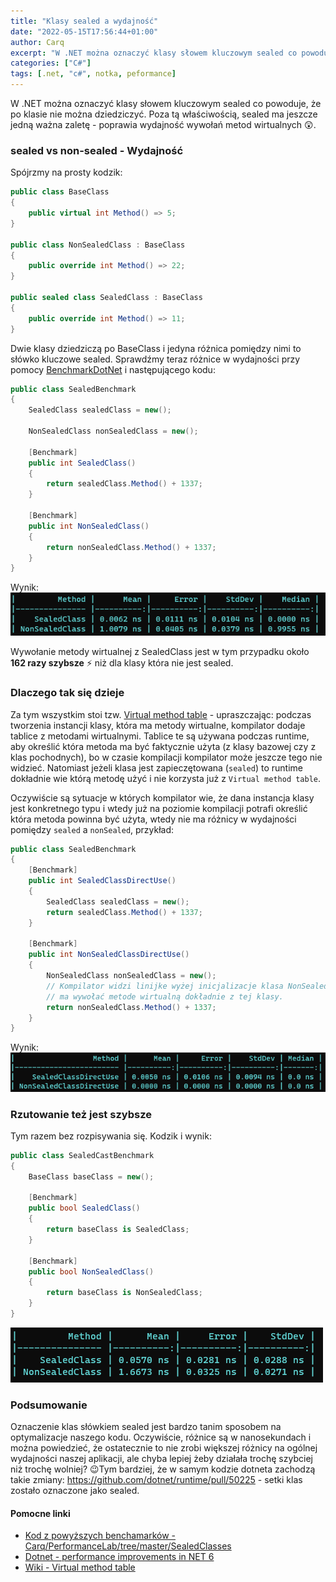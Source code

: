 ```yaml
---
title: "Klasy sealed a wydajność"
date: "2022-05-15T17:56:44+01:00"
author: Carq
excerpt: "W .NET można oznaczyć klasy słowem kluczowym sealed co powoduje, że poprawia się wydajność wywołań metod wirtualnych 😲."
categories: ["C#"]
tags: [.net, "c#", notka, peformance]
---
```


W .NET można oznaczyć klasy słowem kluczowym sealed co powoduje, że po klasie nie można dziedziczyć. Poza tą właściwością, sealed ma jeszcze jedną ważna zaletę - poprawia wydajność wywołań metod wirtualnych 😲.

### sealed vs non-sealed - Wydajność

Spójrzmy na prosty kodzik:

```csharp
public class BaseClass
{
    public virtual int Method() => 5;
}

public class NonSealedClass : BaseClass
{
    public override int Method() => 22;
}

public sealed class SealedClass : BaseClass
{
    public override int Method() => 11;
}
```

Dwie klasy dziedziczą po BaseClass i jedyna różnica pomiędzy nimi to słówko kluczowe sealed. Sprawdźmy teraz różnice w wydajności przy pomocy [BenchmarkDotNet](https://github.com/dotnet/BenchmarkDotNet) i następującego kodu:

```csharp
public class SealedBenchmark
{
    SealedClass sealedClass = new();

    NonSealedClass nonSealedClass = new();

    [Benchmark]
    public int SealedClass()
    {
        return sealedClass.Method() + 1337;
    }

    [Benchmark]
    public int NonSealedClass()
    {
        return nonSealedClass.Method() + 1337;
    }
}
```

Wynik:  
![](/assets/posts/sealed_01.png)

Wywołanie metody wirtualnej z SealedClass jest w tym przypadku około **162 razy szybsze** ⚡ niż dla klasy która nie jest sealed.

### Dlaczego tak się dzieje

Za tym wszystkim stoi tzw. [Virtual method table](https://en.wikipedia.org/wiki/Virtual_method_table) - upraszczając: podczas tworzenia instancji klasy, która ma metody wirtualne, kompilator dodaje tablice z metodami wirtualnymi. Tablice te są używana podczas runtime, aby określić która metoda ma być faktycznie użyta (z klasy bazowej czy z klas pochodnych), bo w czasie kompilacji kompilator może jeszcze tego nie widzieć. Natomiast jeżeli klasa jest zapieczętowana (`sealed`) to runtime dokładnie wie którą metodę użyć i nie korzysta już z `Virtual method table`.

Oczywiście są sytuacje w których kompilator wie, że dana instancja klasy jest konkretnego typu i wtedy już na poziomie kompilacji potrafi określić która metoda powinna być użyta, wtedy nie ma różnicy w wydajności pomiędzy `sealed` a `nonSealed`, przykład:

```csharp
public class SealedBenchmark
{
    [Benchmark]
    public int SealedClassDirectUse()
    {
        SealedClass sealedClass = new();
        return sealedClass.Method() + 1337;
    }

    [Benchmark]
    public int NonSealedClassDirectUse()
    {
        NonSealedClass nonSealedClass = new();
        // Kompilator widzi linijke wyżej inicjalizacje klasa NonSealedClass i dlatego wie, że
        // ma wywołać metode wirtualną dokładnie z tej klasy.
        return nonSealedClass.Method() + 1337;
    }
}
```

Wynik:  
![](/assets/posts/sealed_02.png)

### Rzutowanie też jest szybsze

Tym razem bez rozpisywania się. Kodzik i wynik:

```csharp
public class SealedCastBenchmark
{
    BaseClass baseClass = new();

    [Benchmark]
    public bool SealedClass()
    {
        return baseClass is SealedClass;
    }

    [Benchmark]
    public bool NonSealedClass()
    {
        return baseClass is NonSealedClass;
    }
}
```

![](/assets/posts/sealed_03.png)

### Podsumowanie

Oznaczenie klas słówkiem sealed jest bardzo tanim sposobem na optymalizacje naszego kodu. Oczywiście, różnice są w nanosekundach i można powiedzieć, że ostatecznie to nie zrobi większej różnicy na ogólnej wydajności naszej aplikacji, ale chyba lepiej żeby działała trochę szybciej niż trochę wolniej? 😉Tym bardziej, że w samym kodzie dotneta zachodzą takie zmiany: https://github.com/dotnet/runtime/pull/50225 - setki klas zostało oznaczone jako sealed.

#### Pomocne linki

- [Kod z powyższych benchamarków - Carq/PerformanceLab/tree/master/SealedClasses](https://github.com/Carq/PerformanceLab/tree/master/SealedClasses)
- [Dotnet - performance improvements in NET 6](https://devblogs.microsoft.com/dotnet/performance-improvements-in-net-6/#peanut-butter)
- [Wiki - Virtual method table](https://en.wikipedia.org/wiki/Virtual_method_table)
